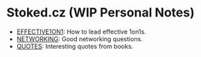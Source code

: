 # Stoked.cz (WIP Personal Notes)
- [EFFECTIVE1ON1](EFFECTIVE1ON1.md): How to lead effective 1on1s.
- [NETWORKING](NETWORKING.md): Good networking questions.
- [QUOTES](QUOTES.md): Interesting quotes from books.
